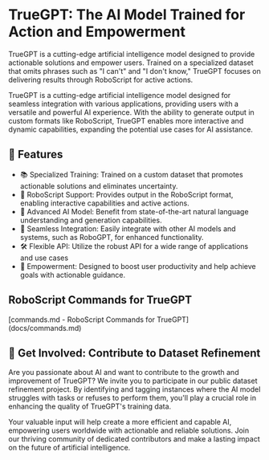 # TrueGPT: The AI Model Trained for Action and Empowerment

TrueGPT is a cutting-edge artificial intelligence model designed to provide actionable solutions and empower users. Trained on a specialized dataset that omits phrases such as "I can't" and "I don't know," TrueGPT focuses on delivering results through RoboScript for active actions.

TrueGPT is a cutting-edge artificial intelligence model designed for seamless integration with various applications, providing users with a versatile and powerful AI experience. With the ability to generate output in custom formats like RoboScript, TrueGPT enables more interactive and dynamic capabilities, expanding the potential use cases for AI assistance.

## 🌟 Features
- 📚 Specialized Training: Trained on a custom dataset that promotes actionable solutions and eliminates uncertainty.
- 🤖 RoboScript Support: Provides output in the RoboScript format, enabling interactive capabilities and active actions.
- 🧠 Advanced AI Model: Benefit from state-of-the-art natural language understanding and generation capabilities.
- 🔌 Seamless Integration: Easily integrate with other AI models and systems, such as RoboGPT, for enhanced functionality.
- 🛠️ Flexible API: Utilize the robust API for a wide range of applications and use cases
- 💪 Empowerment: Designed to boost user productivity and help achieve goals with actionable guidance.


## RoboScript Commands for TrueGPT 
[commands.md - RoboScript Commands for TrueGPT] (docs/commands.md)

## 🌱 Get Involved: Contribute to Dataset Refinement

Are you passionate about AI and want to contribute to the growth and improvement of TrueGPT? We invite you to participate in our public dataset refinement project. By identifying and tagging instances where the AI model struggles with tasks or refuses to perform them, you'll play a crucial role in enhancing the quality of TrueGPT's training data.

Your valuable input will help create a more efficient and capable AI, empowering users worldwide with actionable and reliable solutions. Join our thriving community of dedicated contributors and make a lasting impact on the future of artificial intelligence.
